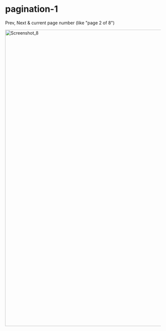 # pagination-1


Prev, Next & current page number (like "page 2 of 8")

<img width="960" alt="Screenshot_8" src="https://github.com/user-attachments/assets/439146b8-aa8e-4334-9cec-925cc2df30d1" />
